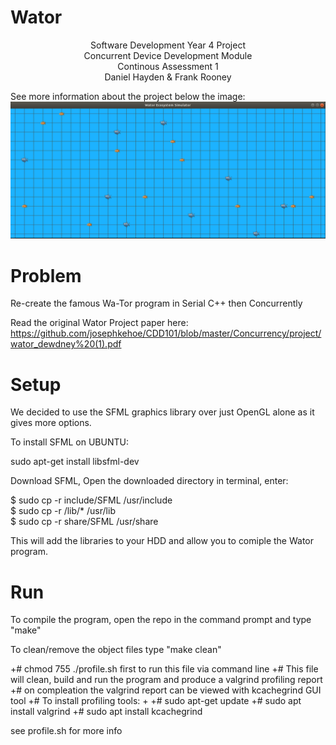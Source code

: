# Wator
<center>Software Development Year 4 Project<br />
Concurrent Device Development Module<br />
Continous Assessment 1<br /> 
Daniel Hayden & Frank Rooney<br /></center>

See more information about the project below the image:
![My image](https://github.com/Sledro/Wator/blob/master/images/preview.png)


# Problem

Re-create the famous Wa-Tor program in Serial C++ then Concurrently 

Read the original Wator Project paper here: https://github.com/josephkehoe/CDD101/blob/master/Concurrency/project/wator_dewdney%20(1).pdf


# Setup

We decided to use the SFML graphics library over just OpenGL alone as it gives more options.

To install SFML on UBUNTU:

sudo apt-get install libsfml-dev

Download SFML, Open the downloaded directory in terminal, enter:

$ sudo cp -r include/SFML /usr/include<br /> 
$ sudo cp -r /lib/* /usr/lib <br />
$ sudo cp -r share/SFML /usr/share<br />

This will add the libraries to your HDD and allow you to comiple the Wator program.


# Run

To compile the program, open the repo in the command prompt and type "make"

To clean/remove the object files type "make clean"

+# chmod 755 ./profile.sh first to run this file via command line
+# This file will clean, build and run the program and produce a valgrind profiling report
+# on compleation the valgrind report can be viewed with kcachegrind GUI tool
+# To install profiling tools:
+
+# sudo apt-get update
+# sudo apt install valgrind
+# sudo apt install kcachegrind

see profile.sh for more info
